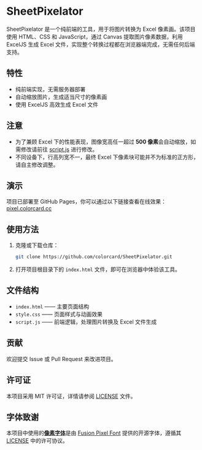 # SheetPixelator

SheetPixelator 是一个纯前端的工具，用于将图片转换为 Excel 像素画。该项目使用 HTML、CSS 和 JavaScript，通过 Canvas 提取图片像素数据，利用 ExcelJS 生成 Excel 文件，实现整个转换过程都在浏览器端完成，无需任何后端支持。

## 特性

- 纯前端实现，无需服务器部署
- 自动缩放图片，生成适当尺寸的像素画
- 使用 ExcelJS 高效生成 Excel 文件

## 注意

- 为了兼顾 Excel 下的性能表现，图像宽高任一超过 **500 像素**会自动缩放，如需修改请前往 [script.js](script.js) 进行修改。
- 不同设备下，行高列宽不一，最终 Excel 下像素块可能并不为标准的正方形，请自主修改调整。


## 演示

项目已部署至 GitHub Pages，你可以通过以下链接查看在线效果：
[pixel.colorcard.cc](https://pixel.colorcard.cc)

## 使用方法

1. 克隆或下载仓库：
   ```bash
   git clone https://github.com/colorcard/SheetPixelator.git
   ```
2. 打开项目根目录下的 `index.html` 文件，即可在浏览器中体验该工具。

## 文件结构

- `index.html` —— 主要页面结构
- `style.css` —— 页面样式与动画效果
- `script.js` —— 前端逻辑，处理图片转换及 Excel 文件生成

## 贡献

欢迎提交 Issue 或 Pull Request 来改进项目。

## 许可证

本项目采用 MIT 许可证，详情请参阅 [LICENSE](LICENSE) 文件。

## 字体致谢

本项目中使用的[**像素字体**](fusion-pixel-12px-proportional-zh_hans.ttf)是由 [Fusion Pixel Font](https://github.com/TakWolf/fusion-pixel-font)  提供的开源字体，遵循其 [LICENSE](https://github.com/TakWolf/fusion-pixel-font/blob/master/LICENSE-MIT) 中的许可协议。